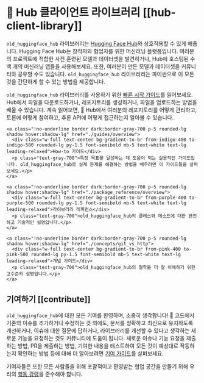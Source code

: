 <!--⚠️ Note that this file is in Markdown but contain specific syntax for our doc-builder (similar to MDX) that may not be
rendered properly in your Markdown viewer.
-->

# 🤗 Hub 클라이언트 라이브러리 [[hub-client-library]]

`old_huggingface_hub` 라이브러리는 [Hugging Face Hub](https://hf.co)와 상호작용할 수 있게 해줍니다. Hugging Face Hub는 창작자와 협업자를 위한 머신러닝 플랫폼입니다. 여러분의 프로젝트에 적합한 사전 훈련된 모델과 데이터셋을 발견하거나, Hub에 호스팅된 수백 개의 머신러닝 앱들을 사용해보세요. 또한, 여러분이 만든 모델과 데이터셋을 커뮤니티와 공유할 수도 있습니다. `old_huggingface_hub` 라이브러리는 파이썬으로 이 모든 것을 간단하게 할 수 있는 방법을 제공합니다.

`old_huggingface_hub` 라이브러리를 사용하기 위한 [빠른 시작 가이드](quick-start)를 읽어보세요. Hub에서 파일을 다운로드하거나, 레포지토리를 생성하거나, 파일을 업로드하는 방법을 배울 수 있습니다. 계속 읽어보면, 🤗 Hub에서 여러분의 레포지토리를 어떻게 관리하고, 토론에 어떻게 참여하고, 추론 API에 어떻게 접근하는지 알아볼 수 있습니다.


<div class="mt-10">
  <div class="w-full flex flex-col space-y-4 md:space-y-0 md:grid md:grid-cols-2 md:gap-y-4 md:gap-x-5">

    <a class="!no-underline border dark:border-gray-700 p-5 rounded-lg shadow hover:shadow-lg" href="./guides/overview">
      <div class="w-full text-center bg-gradient-to-br from-indigo-400 to-indigo-500 rounded-lg py-1.5 font-semibold mb-5 text-white text-lg leading-relaxed">How-to 가이드</div>
      <p class="text-gray-700">특정 목표를 달성하는 데 도움이 되는 실용적인 가이드입니다. old_huggingface_hub로 실제 문제를 해결하는 방법을 배우려면 이 가이드들을 살펴보세요.</p>
    </a>

    <a class="!no-underline border dark:border-gray-700 p-5 rounded-lg shadow hover:shadow-lg" href="./package_reference/overview">
      <div class="w-full text-center bg-gradient-to-br from-purple-400 to-purple-500 rounded-lg py-1.5 font-semibold mb-5 text-white text-lg leading-relaxed">라이브러리 레퍼런스</div>
      <p class="text-gray-700">old_huggingface_hub의 클래스와 메소드에 대한 완전하고 기술적인 설명입니다.</p>
    </a>

    <a class="!no-underline border dark:border-gray-700 p-5 rounded-lg shadow hover:shadow-lg" href="./concepts/git_vs_http">
      <div class="w-full text-center bg-gradient-to-br from-pink-400 to-pink-500 rounded-lg py-1.5 font-semibold mb-5 text-white text-lg leading-relaxed">개념 가이드</div>
      <p class="text-gray-700">old_huggingface_hub의 철학을 더 잘 이해하기 위한 고수준의 설명입니다.</p>
    </a>

  </div>
</div>

<!--
<a class="!no-underline border dark:border-gray-700 p-5 rounded-lg shadow hover:shadow-lg" href="./tutorials/overview"
  ><div class="w-full text-center bg-gradient-to-br from-blue-400 to-blue-500 rounded-lg py-1.5 font-semibold mb-5 text-white text-lg leading-relaxed">Tutorials</div>
  <p class="text-gray-700">Learn the basics and become familiar with using old_huggingface_hub to programmatically interact with the 🤗 Hub!</p>
</a> -->

## 기여하기 [[contribute]]

`old_huggingface_hub`에 대한 모든 기여를 환영하며, 소중히 생각합니다! 🤗 코드에서 기존의 이슈를 추가하거나 수정하는 것 외에도, 문서를 정확하고 최신으로 유지하도록 개선하거나, 이슈에 대한 질문에 답하거나, 라이브러리를 개선할 수 있다고 생각하는 새로운 기능을 요청하는 것도 커뮤니티에 도움이 됩니다. 새로운 이슈나 기능 요청을 제출하는 방법, PR을 제출하는 방법, 기여한 내용을 테스트하여 모든 것이 예상대로 작동하는지 확인하는 방법 등에 대해 더 알아보려면 [기여
가이드](https://github.com/huggingface/old_huggingface_hub/blob/main/CONTRIBUTING.md)를 살펴보세요.

기여자들은 또한 모든 사람들을 위해 포괄적이고 환영받는 협업 공간을 만들기 위해 우리의 [행동
강령](https://github.com/huggingface/old_huggingface_hub/blob/main/CODE_OF_CONDUCT.md)을 준수해야 합니다.
